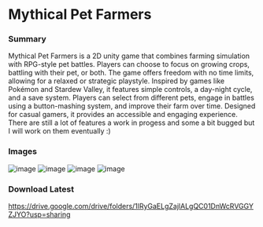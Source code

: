 # Mythical Pet Farmers

### Summary
Mythical Pet Farmers is a 2D unity game that combines farming simulation with RPG-style pet battles. Players can choose to focus on growing crops, battling with their pet, or both. The game offers freedom with no time limits, allowing for a relaxed or strategic playstyle. Inspired by games like Pokémon and Stardew Valley, it features simple controls, a day-night cycle, and a save system. Players can select from different pets, engage in battles using a button-mashing system, and improve their farm over time. Designed for casual gamers, it provides an accessible and engaging experience. 
There are still a lot of features a work in progess and some a bit bugged but I will work on them eventually :)

### Images
![image](https://github.com/user-attachments/assets/c8178151-899f-4063-83ea-659a0f332c18)
![image](https://github.com/user-attachments/assets/471b00b4-735e-4af7-806b-28ece7b2703a)
![image](https://github.com/user-attachments/assets/539e266f-5133-49e6-8a80-ed52040d0466)
![image](https://github.com/user-attachments/assets/47df425a-e61f-4b0a-abea-caf8fb697581)

### Download Latest

https://drive.google.com/drive/folders/1lRyGaELgZajlALgQC01DnWcRVGGYZJYO?usp=sharing
